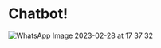 # Chatbot!
![WhatsApp Image 2023-02-28 at 17 37 32](https://user-images.githubusercontent.com/117090290/221854986-6bc97022-70de-4ffd-a6de-32b38099e7a1.jpg)
